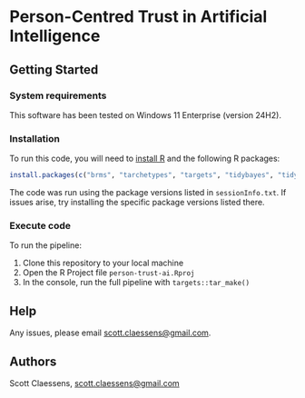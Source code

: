 # Person-Centred Trust in Artificial Intelligence

## Getting Started

### System requirements

This software has been tested on Windows 11 Enterprise (version 24H2).

### Installation

To run this code, you will need to [install R](https://www.r-project.org/) and 
the following R packages:

```r
install.packages(c("brms", "tarchetypes", "targets", "tidybayes", "tidyverse"))
```

The code was run using the package versions listed in `sessionInfo.txt`. If
issues arise, try installing the specific package versions listed there.

### Execute code

To run the pipeline:

1. Clone this repository to your local machine
2. Open the R Project file `person-trust-ai.Rproj`
3. In the console, run the full pipeline with `targets::tar_make()`

## Help

Any issues, please email scott.claessens@gmail.com.

## Authors

Scott Claessens, scott.claessens@gmail.com
